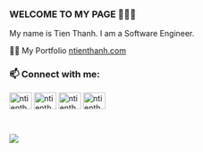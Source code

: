 ### WELCOME TO MY PAGE 👋👋👋
My name is Tien Thanh. I am a Software Engineer.<br>

👨‍💻 My Portfolio [ntienthanh.com](https://ntienthanh.com/)


<h3 align="left">📫 Connect with me: </h3> 

<p align="left">
<a href="https://linkedin.com/in/ntienthanh" target="blank"><img align="center" src="https://raw.githubusercontent.com/rahuldkjain/github-profile-readme-generator/master/src/images/icons/Social/linked-in-alt.svg" alt="ntienthanh" height="30" width="40" /></a>
<a href="https://www.leetcode.com/ntienthanh181" target="blank"><img align="center" src="https://raw.githubusercontent.com/rahuldkjain/github-profile-readme-generator/master/src/images/icons/Social/leet-code.svg" alt="ntienthanh181" height="30" width="40" /></a>
<a href="https://instagram.com/ntienthanh.travel" target="blank"><img align="center" src="https://raw.githubusercontent.com/rahuldkjain/github-profile-readme-generator/master/src/images/icons/Social/instagram.svg" alt="ntienthanh.travel" height="30" width="40" /></a>
<a href="https://www.youtube.com/@ntienthanh.181" target="blank"><img align="center" src="https://raw.githubusercontent.com/rahuldkjain/github-profile-readme-generator/master/src/images/icons/Social/youtube.svg" alt="ntienthanh.181" height="30" width="40" /></a>

</p>


<br>

[![](https://visitcount.itsvg.in/api?id=ntienthanh181&icon=0&color=0)](https://visitcount.itsvg.in)

